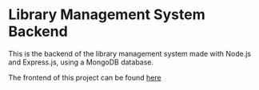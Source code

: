 # Library Management System Backend

This is the backend of the library management system made with Node.js and Express.js, using a MongoDB database. 

The frontend of this project can be found [here](https://github.com/IordanisKokk/library-frontend)
